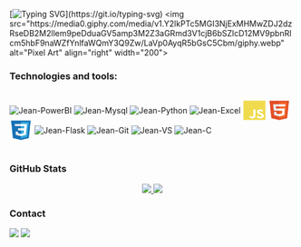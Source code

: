 [![Typing SVG](https://readme-typing-svg.herokuapp.com?font=Fira+Code&pause=1000&color=F0BE55&width=435&lines=Welcome+to+my+profile.)](https://git.io/typing-svg)
<img src="https://media0.giphy.com/media/v1.Y2lkPTc5MGI3NjExMHMwZDJ2dzRseDB2M2llem9peDduaGV5amp3M2Z3aGRmd3V1cjB6bSZlcD12MV9pbnRlcm5hbF9naWZfYnlfaWQmY3Q9Zw/LaVp0AyqR5bGsC5Cbm/giphy.webp" alt="Pixel Art" align="right" width="200">

### Technologies and tools:

<div style="display: inline_block"><br>
  <img align="center" alt="Jean-PowerBI" height="35" width="40" src="https://github.com/microsoft/PowerBI-Icons/blob/main/PNG/Power-BI.png">
  <img align="center" alt= "Jean-Mysql" height="60" width="40" src="https://cdn.jsdelivr.net/gh/devicons/devicon/icons/mysql/mysql-original-wordmark.svg">    
  <img align="center" alt="Jean-Python" height="35" width="40" src="https://cdn.jsdelivr.net/gh/devicons/devicon/icons/python/python-plain.svg">
  <img align="center" alt="Jean-Excel" height="35" width="40" src="https://github.com/sempostma/office365-icons/blob/master/png/256/excel.png">
  <img align="center" alt="Jean-JS" height="35" width="40" src="https://raw.githubusercontent.com/devicons/devicon/master/icons/javascript/javascript-plain.svg">
  <img align="center" alt="Jean-HTML" height="35" width="40" src="https://raw.githubusercontent.com/devicons/devicon/master/icons/html5/html5-original.svg">
  <img align="center" alt="Jean-CSS" height="35" width="40" src="https://raw.githubusercontent.com/devicons/devicon/master/icons/css3/css3-original.svg">
  <img align="center" alt="Jean-Flask" height="35" width="40" src="https://user-images.githubusercontent.com/25181517/183423775-2276e25d-d43d-4e58-890b-edbc88e915f7.png">
  <img align="center" alt="Jean-Git" height="35" width="40" src="https://cdn.jsdelivr.net/gh/devicons/devicon/icons/git/git-original.svg">
  <img align="center" alt="Jean-VS" height="35" width="40" src="https://cdn.jsdelivr.net/gh/devicons/devicon/icons/vscode/vscode-original.svg">
  <img align="center" alt="Jean-C" height="35" width="40" src="https://user-images.githubusercontent.com/25181517/192106070-46255bcf-65e6-4c6b-a296-bf8d0d8fb2a7.png">

</div><br>

### GitHub Stats

<div align="center" style="display: flex; justify-content: center;">
  <a href="https://github.com/JeanSantos89">
    <img height="195px" src="https://github-readme-stats.vercel.app/api?username=jeansantos89&show_icons=true&theme=one_dark_pro&include_all_commits=true&count_private=true"/>
    <img height="195px" src="https://github-readme-stats.vercel.app/api/top-langs/?username=jeansantos89&layout=compact&langs_count=7&theme=one_dark_pro"/>
  </a>
</div>
    
### Contact

<div> 
  <a href="https://www.linkedin.com/in/jean-santos72/" target="_blank"><img src="https://img.shields.io/badge/-LinkedIn-%230077B5?style=for-the-badge&logo=linkedin&logoColor=white" target="_blank"></a> 
  <a href="mailto:jeansaantos89@gmail.com"><img src="https://img.shields.io/badge/-Gmail-%23333?style=for-the-badge&logo=gmail&logoColor=white" target="_blank"></a>
</div>

